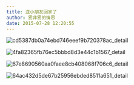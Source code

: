 ```yaml
---
title: 送小朋友回家了
author: 雾非雾的情思
date: 2015-07-28 12:20:55
---
```

![cd5387db0a74ebd746eeef9b720378ac_detail][]

![4fa82365fb76ec5bbbd8d3e44c1b1567_detail][]

![67e8690560aa0faee8cb408068f706c6_detail][]

![64ac432d5de67b25956ebded8511a651_detail][]


[cd5387db0a74ebd746eeef9b720378ac_detail]: http://file.mspring.org/cd5387db0a74ebd746eeef9b720378ac!detail
[4fa82365fb76ec5bbbd8d3e44c1b1567_detail]: http://file.mspring.org/4fa82365fb76ec5bbbd8d3e44c1b1567!detail
[67e8690560aa0faee8cb408068f706c6_detail]: http://file.mspring.org/67e8690560aa0faee8cb408068f706c6!detail
[64ac432d5de67b25956ebded8511a651_detail]: http://file.mspring.org/64ac432d5de67b25956ebded8511a651!detail